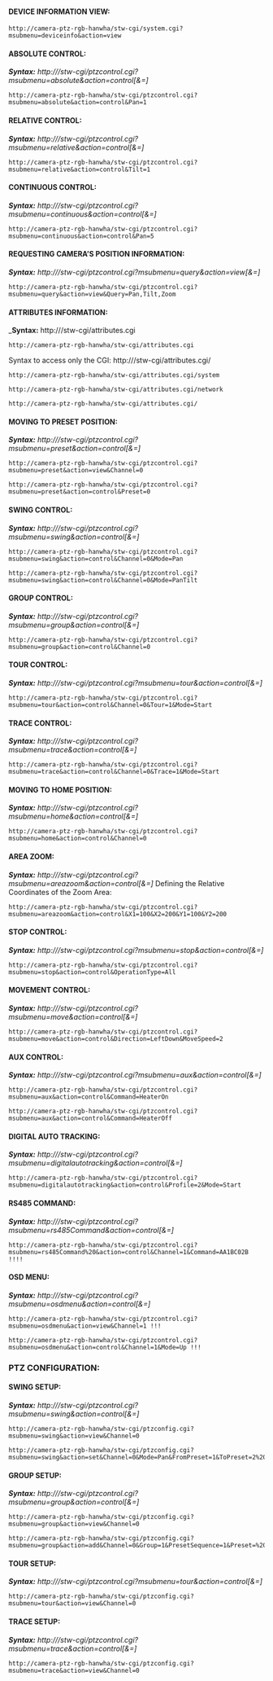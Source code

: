 #### DEVICE INFORMATION VIEW:
```
http://camera-ptz-rgb-hanwha/stw-cgi/system.cgi?msubmenu=deviceinfo&action=view 
```

#### ABSOLUTE CONTROL:
_**Syntax:** http://<Device IP>/stw-cgi/ptzcontrol.cgi?msubmenu=absolute&action=control[&<parameter>=<value>]_
```
http://camera-ptz-rgb-hanwha/stw-cgi/ptzcontrol.cgi?msubmenu=absolute&action=control&Pan=1
```

#### RELATIVE CONTROL:
_**Syntax:** http://<Device IP>/stw-cgi/ptzcontrol.cgi?msubmenu=relative&action=control[&<parameter>=<value>]_
```
http://camera-ptz-rgb-hanwha/stw-cgi/ptzcontrol.cgi?msubmenu=relative&action=control&Tilt=1 
```

#### CONTINUOUS CONTROL:
_**Syntax:** http://<Device IP>/stw-cgi/ptzcontrol.cgi?msubmenu=continuous&action=control[&<parameter>=<value>]_
```
http://camera-ptz-rgb-hanwha/stw-cgi/ptzcontrol.cgi?msubmenu=continuous&action=control&Pan=5 
```
#### REQUESTING CAMERA’S POSITION INFORMATION:
_**Syntax:** http://<Device IP>/stw-cgi/ptzcontrol.cgi?msubmenu=query&action=view[&<parameter>=<value>]_
```
http://camera-ptz-rgb-hanwha/stw-cgi/ptzcontrol.cgi?msubmenu=query&action=view&Query=Pan,Tilt,Zoom
```
#### ATTRIBUTES INFORMATION:
_**Syntax:** http://<Device IP>/stw-cgi/attributes.cgi
```
http://camera-ptz-rgb-hanwha/stw-cgi/attributes.cgi
```
Syntax to access only the CGI: http://<Device IP>/stw-cgi/attributes.cgi/<cgi name>
```
http://camera-ptz-rgb-hanwha/stw-cgi/attributes.cgi/system
```
```
http://camera-ptz-rgb-hanwha/stw-cgi/attributes.cgi/network
```
```
http://camera-ptz-rgb-hanwha/stw-cgi/attributes.cgi/
```

#### MOVING TO PRESET POSITION:
_**Syntax:** http://<Device IP>/stw-cgi/ptzcontrol.cgi?msubmenu=preset&action=control[&<parameter>=<value>]_
```
http://camera-ptz-rgb-hanwha/stw-cgi/ptzcontrol.cgi?msubmenu=preset&action=view&Channel=0
```
```
http://camera-ptz-rgb-hanwha/stw-cgi/ptzcontrol.cgi?msubmenu=preset&action=control&Preset=0
```

#### SWING CONTROL: 
_**Syntax:** http://<Device IP>/stw-cgi/ptzcontrol.cgi?msubmenu=swing&action=control[&<parameter>=<value>]_
```
http://camera-ptz-rgb-hanwha/stw-cgi/ptzcontrol.cgi?msubmenu=swing&action=control&Channel=0&Mode=Pan 
```
```
http://camera-ptz-rgb-hanwha/stw-cgi/ptzcontrol.cgi?msubmenu=swing&action=control&Channel=0&Mode=PanTilt 
```
#### GROUP CONTROL:
_**Syntax:** http://<Device IP>/stw-cgi/ptzcontrol.cgi?msubmenu=group&action=control[&<parameter>=<value>]_
```
http://camera-ptz-rgb-hanwha/stw-cgi/ptzcontrol.cgi?msubmenu=group&action=control&Channel=0
```
#### TOUR CONTROL: 
_**Syntax:** http://<Device IP>/stw-cgi/ptzcontrol.cgi?msubmenu=tour&action=control[&<parameter>=<value>]_
```
http://camera-ptz-rgb-hanwha/stw-cgi/ptzcontrol.cgi?msubmenu=tour&action=control&Channel=0&Tour=1&Mode=Start 
```
#### TRACE CONTROL:
_**Syntax:** http://<Device IP>/stw-cgi/ptzcontrol.cgi?msubmenu=trace&action=control[&<parameter>=<value>]_
```
http://camera-ptz-rgb-hanwha/stw-cgi/ptzcontrol.cgi?msubmenu=trace&action=control&Channel=0&Trace=1&Mode=Start 
```
#### MOVING TO HOME POSITION:
_**Syntax:** http://<Device IP>/stw-cgi/ptzcontrol.cgi?msubmenu=home&action=control[&<parameter>=<value>]_
```
http://camera-ptz-rgb-hanwha/stw-cgi/ptzcontrol.cgi?msubmenu=home&action=control&Channel=0 
```
#### AREA ZOOM:
_**Syntax:** http://<Device IP>/stw-cgi/ptzcontrol.cgi?msubmenu=areazoom&action=control[&<parameter>=<value>]_
Defining the Relative Coordinates of the Zoom Area:
```
http://camera-ptz-rgb-hanwha/stw-cgi/ptzcontrol.cgi?msubmenu=areazoom&action=control&X1=100&X2=200&Y1=100&Y2=200 
```
#### STOP CONTROL:
_**Syntax:** http://<Device IP>/stw-cgi/ptzcontrol.cgi?msubmenu=stop&action=control[&<parameter>=<value>]_
```
http://camera-ptz-rgb-hanwha/stw-cgi/ptzcontrol.cgi?msubmenu=stop&action=control&OperationType=All 
```
#### MOVEMENT CONTROL:
_**Syntax:** http://<Device IP>/stw-cgi/ptzcontrol.cgi?msubmenu=move&action=control[&<parameter>=<value>]_
```
http://camera-ptz-rgb-hanwha/stw-cgi/ptzcontrol.cgi?msubmenu=move&action=control&Direction=LeftDown&MoveSpeed=2 
```
#### AUX CONTROL:
_**Syntax:** http://<Device IP>/stw-cgi/ptzcontrol.cgi?msubmenu=aux&action=control[&<parameter>=<value>]_
```
http://camera-ptz-rgb-hanwha/stw-cgi/ptzcontrol.cgi?msubmenu=aux&action=control&Command=HeaterOn 
```
```
http://camera-ptz-rgb-hanwha/stw-cgi/ptzcontrol.cgi?msubmenu=aux&action=control&Command=HeaterOff 
```
#### DIGITAL AUTO TRACKING:
_**Syntax:** http://<Device IP>/stw-cgi/ptzcontrol.cgi?msubmenu=digitalautotracking&action=control[&<parameter>=<value>]_
```
http://camera-ptz-rgb-hanwha/stw-cgi/ptzcontrol.cgi?msubmenu=digitalautotracking&action=control&Profile=2&Mode=Start
```
#### RS485 COMMAND:
_**Syntax:** http://<Device IP>/stw-cgi/ptzcontrol.cgi?msubmenu=rs485Command&action=control[&<parameter>=<value>]_
```
http://camera-ptz-rgb-hanwha/stw-cgi/ptzcontrol.cgi?msubmenu=rs485Command%20&action=control&Channel=1&Command=AA1BC02B !!!!
```
#### OSD MENU:
_**Syntax:** http://<Device IP>/stw-cgi/ptzcontrol.cgi?msubmenu=osdmenu&action=control[&<parameter>=<value>]_
```
http://camera-ptz-rgb-hanwha/stw-cgi/ptzcontrol.cgi?msubmenu=osdmenu&action=view&Channel=1 !!!
```
```
http://camera-ptz-rgb-hanwha/stw-cgi/ptzcontrol.cgi?msubmenu=osdmenu&action=control&Channel=1&Mode=Up !!!
```

### PTZ CONFIGURATION:

#### SWING SETUP:
_**Syntax:** http://<Device IP>/stw-cgi/ptzcontrol.cgi?msubmenu=swing&action=control[&<parameter>=<value>]_
```
http://camera-ptz-rgb-hanwha/stw-cgi/ptzconfig.cgi?msubmenu=swing&action=view&Channel=0 
```
```
http://camera-ptz-rgb-hanwha/stw-cgi/ptzconfig.cgi?msubmenu=swing&action=set&Channel=0&Mode=Pan&FromPreset=1&ToPreset=2%20&Speed=1&DwellTime=1 
```
#### GROUP SETUP:
_**Syntax:** http://<Device IP>/stw-cgi/ptzcontrol.cgi?msubmenu=group&action=control[&<parameter>=<value>]_
```
http://camera-ptz-rgb-hanwha/stw-cgi/ptzconfig.cgi?msubmenu=group&action=view&Channel=0 
```
```
http://camera-ptz-rgb-hanwha/stw-cgi/ptzconfig.cgi?msubmenu=group&action=add&Channel=0&Group=1&PresetSequence=1&Preset=%202&Speed=60&DwellTime=2
```
#### TOUR SETUP:
_**Syntax:** http://<Device IP>/stw-cgi/ptzcontrol.cgi?msubmenu=tour&action=control[&<parameter>=<value>]_
```
http://camera-ptz-rgb-hanwha/stw-cgi/ptzconfig.cgi?msubmenu=tour&action=view&Channel=0 
```

#### TRACE SETUP:
_**Syntax:** http://<Device IP>/stw-cgi/ptzcontrol.cgi?msubmenu=trace&action=control[&<parameter>=<value>]_
```
http://camera-ptz-rgb-hanwha/stw-cgi/ptzconfig.cgi?msubmenu=trace&action=view&Channel=0
```

